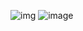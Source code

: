 ![img](https://github.com/WilliamSottoriva/Feature-Extraction-Experiment/assets/60838237/a7cf249f-8151-430f-bc61-7d8d299a7e78)
![image](https://github.com/WilliamSottoriva/Feature-Extraction-Experiment/assets/60838237/2f0e1ed4-75e4-4ce5-aaa4-0bb32f4cc638)
